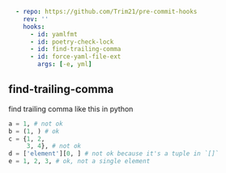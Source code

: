 ```yaml
  - repo: https://github.com/Trim21/pre-commit-hooks
    rev: ''
    hooks:
      - id: yamlfmt
      - id: poetry-check-lock
      - id: find-trailing-comma
      - id: force-yaml-file-ext
        args: [-e, yml]
```


## find-trailing-comma

find trailing comma like this in python

```python
a = 1, # not ok
b = (1, ) # ok
c = {1, 2,
     3, 4}, # not ok
d = ['element'][0, ] # not ok because it's a tuple in `[]`
e = 1, 2, 3, # ok, not a single element
```
